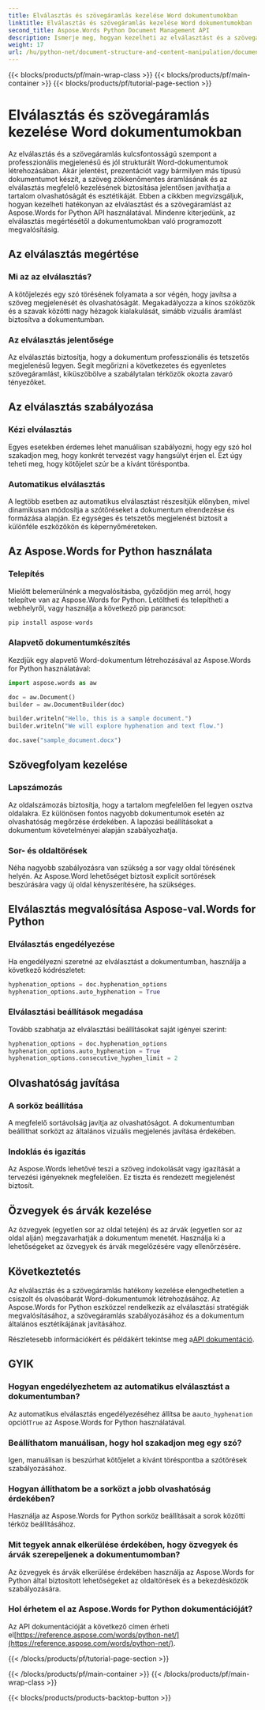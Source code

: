 ```yaml
---
title: Elválasztás és szövegáramlás kezelése Word dokumentumokban
linktitle: Elválasztás és szövegáramlás kezelése Word dokumentumokban
second_title: Aspose.Words Python Document Management API
description: Ismerje meg, hogyan kezelheti az elválasztást és a szövegáramlást a Word dokumentumokban az Aspose.Words for Python használatával. Hozzon létre finomított, olvasóbarát dokumentumokat lépésről lépésre bemutatott példákkal és forráskóddal.
weight: 17
url: /hu/python-net/document-structure-and-content-manipulation/document-hyphenation/
---
```


{{< blocks/products/pf/main-wrap-class >}}
{{< blocks/products/pf/main-container >}}
{{< blocks/products/pf/tutorial-page-section >}}

# Elválasztás és szövegáramlás kezelése Word dokumentumokban

Az elválasztás és a szövegáramlás kulcsfontosságú szempont a professzionális megjelenésű és jól strukturált Word-dokumentumok létrehozásában. Akár jelentést, prezentációt vagy bármilyen más típusú dokumentumot készít, a szöveg zökkenőmentes áramlásának és az elválasztás megfelelő kezelésének biztosítása jelentősen javíthatja a tartalom olvashatóságát és esztétikáját. Ebben a cikkben megvizsgáljuk, hogyan kezelheti hatékonyan az elválasztást és a szövegáramlást az Aspose.Words for Python API használatával. Mindenre kiterjedünk, az elválasztás megértésétől a dokumentumokban való programozott megvalósításig.

## Az elválasztás megértése

### Mi az az elválasztás?

A kötőjelezés egy szó törésének folyamata a sor végén, hogy javítsa a szöveg megjelenését és olvashatóságát. Megakadályozza a kínos szóközök és a szavak közötti nagy hézagok kialakulását, simább vizuális áramlást biztosítva a dokumentumban.

### Az elválasztás jelentősége

Az elválasztás biztosítja, hogy a dokumentum professzionális és tetszetős megjelenésű legyen. Segít megőrizni a következetes és egyenletes szövegáramlást, kiküszöbölve a szabálytalan térközök okozta zavaró tényezőket.

## Az elválasztás szabályozása

### Kézi elválasztás

Egyes esetekben érdemes lehet manuálisan szabályozni, hogy egy szó hol szakadjon meg, hogy konkrét tervezést vagy hangsúlyt érjen el. Ezt úgy teheti meg, hogy kötőjelet szúr be a kívánt töréspontba.

### Automatikus elválasztás

A legtöbb esetben az automatikus elválasztást részesítjük előnyben, mivel dinamikusan módosítja a szótöréseket a dokumentum elrendezése és formázása alapján. Ez egységes és tetszetős megjelenést biztosít a különféle eszközökön és képernyőméreteken.

## Az Aspose.Words for Python használata

### Telepítés

Mielőtt belemerülnénk a megvalósításba, győződjön meg arról, hogy telepítve van az Aspose.Words for Python. Letöltheti és telepítheti a webhelyről, vagy használja a következő pip parancsot:

```python
pip install aspose-words
```

### Alapvető dokumentumkészítés

Kezdjük egy alapvető Word-dokumentum létrehozásával az Aspose.Words for Python használatával:

```python
import aspose.words as aw

doc = aw.Document()
builder = aw.DocumentBuilder(doc)

builder.writeln("Hello, this is a sample document.")
builder.writeln("We will explore hyphenation and text flow.")

doc.save("sample_document.docx")
```

## Szövegfolyam kezelése

### Lapszámozás

Az oldalszámozás biztosítja, hogy a tartalom megfelelően fel legyen osztva oldalakra. Ez különösen fontos nagyobb dokumentumok esetén az olvashatóság megőrzése érdekében. A lapozási beállításokat a dokumentum követelményei alapján szabályozhatja.

### Sor- és oldaltörések

Néha nagyobb szabályozásra van szükség a sor vagy oldal törésének helyén. Az Aspose.Word lehetőséget biztosít explicit sortörések beszúrására vagy új oldal kényszerítésére, ha szükséges.

## Elválasztás megvalósítása Aspose-val.Words for Python

### Elválasztás engedélyezése

Ha engedélyezni szeretné az elválasztást a dokumentumban, használja a következő kódrészletet:

```python
hyphenation_options = doc.hyphenation_options
hyphenation_options.auto_hyphenation = True
```

### Elválasztási beállítások megadása

Tovább szabhatja az elválasztási beállításokat saját igényei szerint:

```python
hyphenation_options = doc.hyphenation_options
hyphenation_options.auto_hyphenation = True
hyphenation_options.consecutive_hyphen_limit = 2
```

## Olvashatóság javítása

### A sorköz beállítása

A megfelelő sortávolság javítja az olvashatóságot. A dokumentumban beállíthat sorközt az általános vizuális megjelenés javítása érdekében.

### Indoklás és igazítás

Az Aspose.Words lehetővé teszi a szöveg indokolását vagy igazítását a tervezési igényeknek megfelelően. Ez tiszta és rendezett megjelenést biztosít.

## Özvegyek és árvák kezelése

Az özvegyek (egyetlen sor az oldal tetején) és az árvák (egyetlen sor az oldal alján) megzavarhatják a dokumentum menetét. Használja ki a lehetőségeket az özvegyek és árvák megelőzésére vagy ellenőrzésére.

## Következtetés

Az elválasztás és a szövegáramlás hatékony kezelése elengedhetetlen a csiszolt és olvasóbarát Word-dokumentumok létrehozásához. Az Aspose.Words for Python eszközzel rendelkezik az elválasztási stratégiák megvalósításához, a szövegáramlás szabályozásához és a dokumentum általános esztétikájának javításához.

 Részletesebb információkért és példákért tekintse meg a[API dokumentáció](https://reference.aspose.com/words/python-net/).

## GYIK

### Hogyan engedélyezhetem az automatikus elválasztást a dokumentumban?

 Az automatikus elválasztás engedélyezéséhez állítsa be a`auto_hyphenation` opciót`True` az Aspose.Words for Python használatával.

### Beállíthatom manuálisan, hogy hol szakadjon meg egy szó?

Igen, manuálisan is beszúrhat kötőjelet a kívánt töréspontba a szótörések szabályozásához.

### Hogyan állíthatom be a sorközt a jobb olvashatóság érdekében?

Használja az Aspose.Words for Python sorköz beállításait a sorok közötti térköz beállításához.

### Mit tegyek annak elkerülése érdekében, hogy özvegyek és árvák szerepeljenek a dokumentumomban?

Az özvegyek és árvák elkerülése érdekében használja az Aspose.Words for Python által biztosított lehetőségeket az oldaltörések és a bekezdésközök szabályozására.

### Hol érhetem el az Aspose.Words for Python dokumentációját?

 Az API dokumentációját a következő címen érheti el[https://reference.aspose.com/words/python-net/](https://reference.aspose.com/words/python-net/).

{{< /blocks/products/pf/tutorial-page-section >}}

{{< /blocks/products/pf/main-container >}}
{{< /blocks/products/pf/main-wrap-class >}}

{{< blocks/products/products-backtop-button >}}

